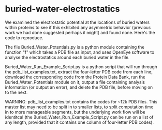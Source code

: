 # buried-water-electrostatics

We examined the electrostatic potential at the locations of buried waters within proteins to see if this exhibited any asymmetric behavior (previous work we had done suggested perhaps it might) and found none. Here's the code to reproduce.

The file Buried_Water_Potentials.py is a python module containing the function "f" which takes a PDB file as input, and uses OpenEye software to analyse the electrostatics around each buried water in the file.

Buried_Water_Run_Example_Script.py is a python script that will run through the pdb_list_examples.txt, extract the four-letter PDB code from each line, download the corresponding code from the Protein Data Bank, run the Buried_Water_Potentials module on it, output a file containing analysis information (or output an error), and delete the PDB file, before moving on to the next.

WARNING: pdb_list_examples.txt contains the codes for ~12k PDB files. This master list may need to be split in to smaller lists, to split computation time in to more manageable segments, but the underlying work flow will be identitcal (the Buried_Water_Run_Example_Script.py can be run on a list of any length, provided that it contains one column of four-letter PDB codes). 
